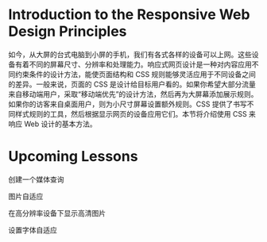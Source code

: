 # Introduction to the Responsive Web Design Principles #

如今，从大屏的台式电脑到小屏的手机，我们有各式各样的设备可以上网。这些设备有着不同的屏幕尺寸、分辨率和处理能力。响应式网页设计是一种对内容应用不同约束条件的设计方法，能使页面结构和 CSS 规则能够灵活应用于不同设备之间的差异。一般来说，页面的 CSS 是设计给目标用户看的。如果你希望大部分流量来自移动端用户，采取“移动端优先”的设计方法，然后再为大屏幕添加展示规则。如果你的访客来自桌面用户，则为小尺寸屏幕设置额外规则。CSS 提供了书写不同样式规则的工具，然后根据显示网页的设备应用它们。本节将介绍使用 CSS 来响应 Web 设计的基本方法。

# Upcoming Lessons # 

创建一个媒体查询

图片自适应

在高分辨率设备下显示高清图片

设置字体自适应